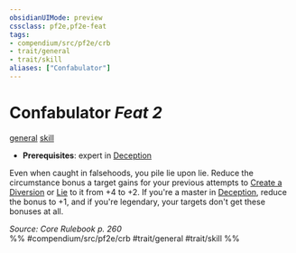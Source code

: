 ```yaml
---
obsidianUIMode: preview
cssclass: pf2e,pf2e-feat
tags:
- compendium/src/pf2e/crb
- trait/general
- trait/skill
aliases: ["Confabulator"]
---
```

# Confabulator  *Feat 2*  
[general](../../Rules/traits/general.md)  [skill](../../Rules/traits/skill.md)  

- **Prerequisites**: expert in [Deception](../skills.md#Deception)

Even when caught in falsehoods, you pile lie upon lie. Reduce the circumstance bonus a target gains for your previous attempts to [Create a Diversion](../../Rules/actions/create-a-diversion.md) or [Lie](../../Rules/actions/lie.md) to it from +4 to +2. If you're a master in [Deception](../skills.md#Deception), reduce the bonus to +1, and if you're legendary, your targets don't get these bonuses at all.

*Source: Core Rulebook p. 260*  
%% #compendium/src/pf2e/crb #trait/general #trait/skill %%